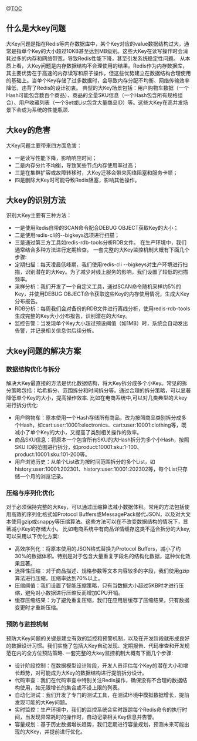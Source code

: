 @[TOC](大key)

## 什么是大key问题
大Key问题是指在Redis等内存数据库中，某个Key对应的value数据结构过大，通常是指单个Key的大小超过10KB甚至达到MB级别。这些大Key在读写操作时会消耗过多的内存和网络带宽，导致Redis性能下降，甚至引发系统稳定性问题。
从本质上看，大Key问题是内存数据结构不合理使用的结果。Redis作为内存数据库，其主要优势在于高速的内存读写和原子操作，但这些优势建立在数据结构合理使用的基础上。当单个Key存储了过多数据时，会导致内存分配不均衡、网络传输效率降低，违背了Redis的设计初衷。
典型的大Key场景包括：用户购物车数据（一个Hash可能包含数百个商品）、商品的全量SKU信息（一个Hash包含所有规格组合）、用户收藏列表（一个Set或List包含大量商品ID）等。这些大Key在高并发场景下会成为系统的性能瓶颈.

## 大key的危害
大Key问题主要带来四方面危害：
- 一是读写性能下降，影响响应时间；
- 二是内存分片不均衡，导致某些节点内存使用率过高；
- 三是在集群扩容或故障转移时，大Key迁移会带来网络阻塞和服务卡顿；
- 四是删除大Key时可能导致Redis阻塞，影响其他操作。

## 大key的识别方法
识别大Key主要有三种方法：
- 一是使用Redis自带的SCAN命令配合DEBUG OBJECT获取Key的大小；
- 二是使用redis-cli的--bigkeys选项进行扫描；
- 三是通过第三方工具如redis-rdb-tools分析RDB文件。
在生产环境中，我们通常结合多种方法进行定期检查。
一套完整的大Key监控机制大概有下面几个步骤:
- 定期扫描：每天凌晨低峰期，我们使用redis-cli --bigkeys对生产环境进行扫描，识别潜在的大Key。为了减少对线上服务的影响，我们设置了较低的扫描频率。
- 采样分析：我们开发了一个自定义工具，通过SCAN命令随机采样约5%的Key，并使用DEBUG OBJECT命令获取这些Key的内存使用情况，生成大Key分布报告。
- RDB分析：每周我们会对备份的RDB文件进行离线分析，使用redis-rdb-tools生成完整的Key大小分布报告，识别潜在的大Key。
- 监控告警：当发现单个Key大小超过预设阈值（如1MB）时，系统会自动发出告警，并记录相关信息供后续分析。

## 大key问题的解决方案
### 数据结构优化与拆分
解决大Key最直接的方法是优化数据结构，将大Key拆分成多个小Key。常见的拆分策略包括：哈希拆分、范围拆分和时间拆分等。通过合理的拆分策略，可以显著降低单个Key的大小，提高操作效率.
比如在电商系统中,可以对几类典型的大key进行拆分优化:
- 用户购物车：原本使用一个Hash存储所有商品，改为按照商品类别拆分成多个Hash，如cart:user:10001:electronics、cart:user:10001:clothing等，既减小了单个Key的大小，又提高了类别相关操作的效率。
- 商品SKU信息：将原本一个包含所有SKU的大Hash拆分为多个小Hash，按照SKU ID的范围进行拆分，如product:10001:sku:1-100、product:10001:sku:101-200等。
- 用户浏览历史：从单个List改为按时间范围拆分的多个List，如history:user:10001:202301、history:user:10001:202302等，每个List只存储一个月的浏览记录。

### 压缩与序列化优化
对于必须保持完整的大Key，可以通过压缩算法减小数据体积。常用的方法包括使用高效的序列化格式如Protocol Buffers或MessagePack替代JSON，以及对大文本使用gzip或snappy等压缩算法。这些方法可以在不改变数据结构的情况下，显著减小Key的存储大小。
比如电商系统中有商品详情缓存这类不适合拆分的大key,可以采用以下优化方案:
- 高效序列化：将原本使用的JSON格式替换为Protocol Buffers，减小了约30%的数据体积。特别是对于包含大量重复字段名的结构化数据，这种优化效果显著。
- 选择性压缩：对于商品描述、规格参数等文本内容较多的字段，我们使用gzip算法进行压缩，压缩率达到70%以上。
- 压缩阈值：我们设置了智能压缩策略，只有当数据大小超过5KB时才进行压缩，避免对小数据进行压缩反而增加CPU开销。
- 缓存压缩结果：为了避免重复压缩，我们在应用层缓存了压缩结果，只有数据变更时才重新压缩。

### 预防与监控机制
预防大Key问题的关键是建立有效的监控和预警机制，以及在开发阶段就形成良好的数据设计习惯。我们实施了包括大Key自动发现、定期报告、代码审查和开发规范在内的全方位预防策略.
一套完整的大key监控机制大概有下面几个步骤:
- 设计阶段控制：在数据模型设计阶段，开发人员评估每个Key的潜在大小和增长趋势，对可能成为大Key的数据结构进行提前拆分设计。
- 代码审查：我们在代码审查中特别关注Redis操作，确保没有不合理的数据结构使用，如无限增长的集合或不设上限的列表。
- 自动化测试：我们开发了专门的测试工具，在测试环境中模拟数据增长，提前发现可能的大Key问题。
- 实时监控：生产环境中，我们的监控系统会实时跟踪每个Redis命令的执行时间，当发现异常耗时的操作时，自动记录相关Key信息并告警。
- 容量规划：基于历史数据增长趋势，我们定期进行容量规划，预测未来可能出现的大Key，并提前进行优化。

